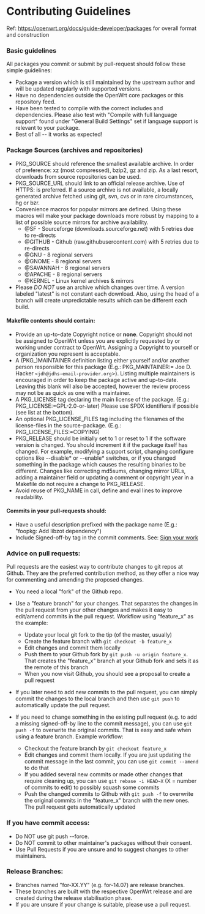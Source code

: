 # Contributing Guidelines  
Ref: <https://openwrt.org/docs/guide-developer/packages> for overall format and construction


### Basic guidelines

All packages you commit or submit by pull-request should follow these simple guidelines:

* Package a version which is still maintained by the upstream author and will be updated regularly with supported versions.
* Have no dependencies outside the OpenWrt core packages or this repository feed.
* Have been tested to compile with the correct includes and dependencies. Please also test with "Compile with full language support" found under "General Build Settings" set if language support is relevant to your package.
* Best of all -- it works as expected!

### Package Sources (archives and repositories)

* PKG_SOURCE should reference the smallest available archive. In order of preference: xz (most compressed), bzip2, gz and zip. As a last resort, downloads from source repositories can be used.
* PKG_SOURCE_URL should link to an official release archive. Use of HTTPS: is preferred. If a source archive is not available, a locally generated archive fetched using git, svn, cvs or in rare circumstances, hg or bzr.
* Convenience macros for popular mirrors are defined. Using these macros will make your package downloads more robust by mapping to a list of possible source mirrors for archive availability.
    - @SF - Sourceforge (downloads.sourceforge.net) with 5 retries due to re-directs
    - @GITHUB - Github (raw.githubusercontent.com) with 5 retries due to re-directs
    - @GNU - 8 regional servers
    - @GNOME - 8 regional servers
    - @SAVANNAH - 8 regional servers
    - @APACHE - 8 regional servers
    - @KERNEL - Linux kernel archives & mirrors
* Please *DO NOT* use an archive which changes over time. A version labeled "latest" is not constant each download. Also, using the head of a branch will create unpredictable results which can be different each build.

#### Makefile contents should contain:

* Provide an up-to-date Copyright notice or **none**. Copyright should not be assigned to OpenWrt unless you are explicitly requested by or working under contract to OpenWrt. Assigning a Copyright to yourself or organization you represent is acceptable.
* A (PKG_)MAINTAINER definition listing either yourself and/or another person responsible for this package (E.g.: PKG_MAINTAINER:= Joe D. Hacker `<jdh@jdhs-email-provider.org`>). Listing multiple maintainers is encouraged in order to keep the package active and up-to-date. Leaving this blank will also be accepted, however the review process may not be as quick as one with a maintainer.
* A PKG_LICENSE tag declaring the main license of the package.
    (E.g.: PKG_LICENSE:=GPL-2.0-or-later) Please use SPDX identifiers if possible (see list at the bottom).
* An optional PKG_LICENSE_FILES tag including the filenames of the license-files in the source-package.
    (E.g.: PKG_LICENSE_FILES:=COPYING)
* PKG_RELEASE should be initially set to 1 or reset to 1 if the software version is changed. You should increment it if the package itself has changed. For example, modifying a support script, changing configure options like --disable* or --enable* switches, or if you changed something in the package which causes the resulting binaries to be different. Changes like correcting md5sums, changing mirror URLs, adding a maintainer field or updating a comment or copyright year in a Makefile do not require a change to PKG_RELEASE.
* Avoid reuse of PKG_NAME in call, define and eval lines to improve readability.


#### Commits in your pull-requests should:

* Have a useful description prefixed with the package name
    (E.g.: "foopkg: Add libzot dependency")
* Include Signed-off-by tag in the commit comments.
    See: [Sign your work](https://openwrt.org/submitting-patches#sign_your_work)

### Advice on pull requests:

Pull requests are the easiest way to contribute changes to git repos at Github. They are the preferred contribution method, as they offer a nice way for commenting and amending the proposed changes.

* You need a local "fork" of the Github repo.
* Use a "feature branch" for your changes. That separates the changes in the pull request from your other changes and makes it easy to edit/amend commits in the pull request. Workflow using "feature_x" as the example:
  - Update your local git fork to the tip (of the master, usually)
  - Create the feature branch with `git checkout -b feature_x`
  - Edit changes and commit them locally
  - Push them to your Github fork by `git push -u origin feature_x`. That creates the "feature_x" branch at your Github fork and sets it as the remote of this branch
  - When you now visit Github, you should see a proposal to create a pull request

* If you later need to add new commits to the pull request, you can simply commit the changes to the local branch and then use `git push` to automatically update the pull request.

* If you need to change something in the existing pull request (e.g. to add a missing signed-off-by line to the commit message), you can use `git push -f` to overwrite the original commits. That is easy and safe when using a feature branch. Example workflow:
  - Checkout the feature branch by `git checkout feature_x`
  - Edit changes and commit them locally. If you are just updating the commit message in the last commit, you can use `git commit --amend` to do that
  - If you added several new commits or made other changes that require cleaning up, you can use `git rebase -i HEAD~X` (X = number of commits to edit) to possibly squash some commits
  - Push the changed commits to Github with `git push -f` to overwrite the original commits in the "feature_x" branch with the new ones. The pull request gets automatically updated

### If you have commit access:

* Do NOT use git push --force.
* Do NOT commit to other maintainer's packages without their consent.
* Use Pull Requests if you are unsure and to suggest changes to other maintainers.


### Release Branches:

* Branches named "for-XX.YY" (e.g. for-14.07) are release branches.
* These branches are built with the respective OpenWrt release and are created
  during the release stabilisation phase.
* If you are unsure if your change is suitable, please use a pull request.
